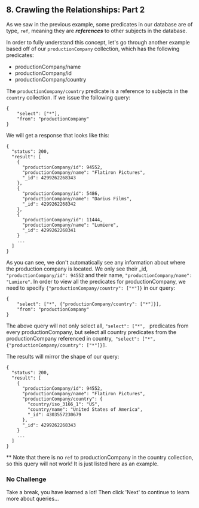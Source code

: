 ## 8. Crawling the Relationships: Part 2

As we saw in the previous example, some predicates in our database are of type, `ref`, meaning they are __***references***__ to other subjects in the database. 

In order to fully understand this concept, let's go through another example based off of our `productionCompany` collection, which has the following predicates:

- productionCompany/name
- productionCompany/id
- productionCompany/country

The `productionCompany/country` predicate is a reference to subjects in the `country` collection. If we issue the following query:

```
{
    "select": ["*"],
    "from": "productionCompany"
}
```

We will get a response that looks like this:

```
{
  "status": 200,
  "result": [
    {
      "productionCompany/id": 94552,
      "productionCompany/name": "Flatiron Pictures",
      "_id": 4299262268343
    },
    {
      "productionCompany/id": 5486,
      "productionCompany/name": "Darius Films",
      "_id": 4299262268342
    },
    {
      "productionCompany/id": 11444,
      "productionCompany/name": "Lumiere",
      "_id": 4299262268341
    }
    ...
  ]
}
```

As you can see, we don't automatically see any information about where the production company is located. We only see their _id, `"productionCompany/id": 94552` and their name, `"productionCompany/name": "Lumiere"`. In order to view all the predicates for productionCompany, we need to specify `{"productionCompany/country": ["*"]}` in our query:

```
{
    "select": ["*", {"productionCompany/country": ["*"]}],
    "from": "productionCompany"
}
```
The above query will not only select all, `"select": ["*", ` predicates from every productionCompany, but select all country predicates from the productionCompany referenced in country,` "select": ["*", {"productionCompany/country": ["*"]}]`.

The results will mirror the shape of our query:

```
{
  "status": 200,
  "result": [
    {
      "productionCompany/id": 94552,
      "productionCompany/name": "Flatiron Pictures",
      "productionCompany/country": {
        "country/iso_3166_1": "US",
        "country/name": "United States of America",
        "_id": 4303557230679
      },
      "_id": 4299262268343
    }
    ...
  ]
}
```

** Note that there is no `ref` to productionCompany in the country collection, so this query will not work! It is just listed here as an example.
<!-- You can keep crawling the relationships as many times as you need, for example, we can select all movies, and crawl the relationships to get all credits in those movies and all actors in those credits. That query would look like:

```
{
  "select": ["*", {"movie/credits": ["*", {"credit/actor": ["*"]}]}],
  "from": "movie"
}

``` -->

<div class="challenge">
<h3>No Challenge</h3>
<p>Take a break, you have learned a lot!  Then click 'Next' to continue to learn more about queries...</p>
</div>
